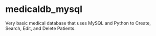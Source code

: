 # medicaldb_mysql

Very basic medical database that uses MySQL and Python to Create, Search, Edit, and Delete Patients.
